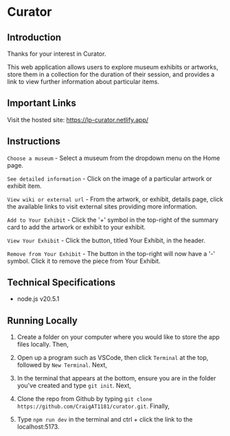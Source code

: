 # Curator

## Introduction

Thanks for your interest in Curator.

This web application allows users to explore museum exhibits or artworks, store them in a collection for the duration of their session, and provides a link to view further information about particular items.

## Important Links

Visit the hosted site: https://lp-curator.netlify.app/

## Instructions

`Choose a museum` - Select a museum from the dropdown menu on the Home page.

`See detailed information` - Click on the image of a particular artwork or exhibit item.

`View wiki or external url` - From the artwork, or exhibit, details page, click the available links to visit external sites providing more information.

`Add to Your Exhibit` - Click the '+' symbol in the top-right of the summary card to add the artwork or exhibit to your exhibit.

`View Your Exhibit` - Click the button, titled Your Exhibit, in the header.

`Remove from Your Exhibit` - The button in the top-right will now have a '-' symbol. Click it to remove the piece from Your Exhibit.

## Technical Specifications

- node.js v20.5.1

## Running Locally

1. Create a folder on your computer where you would like to store the app files locally. Then,

2. Open up a program such as VSCode, then click `Terminal` at the top, followed by `New Terminal`. Next,

3. In the terminal that appears at the bottom, ensure you are in the folder you've created and type `git init`. Next,

4. Clone the repo from Github by typing `git clone https://github.com/CraigAT1181/curator.git`. Finally,

5. Type `npm run dev` in the terminal and ctrl + click the link to the localhost:5173.
